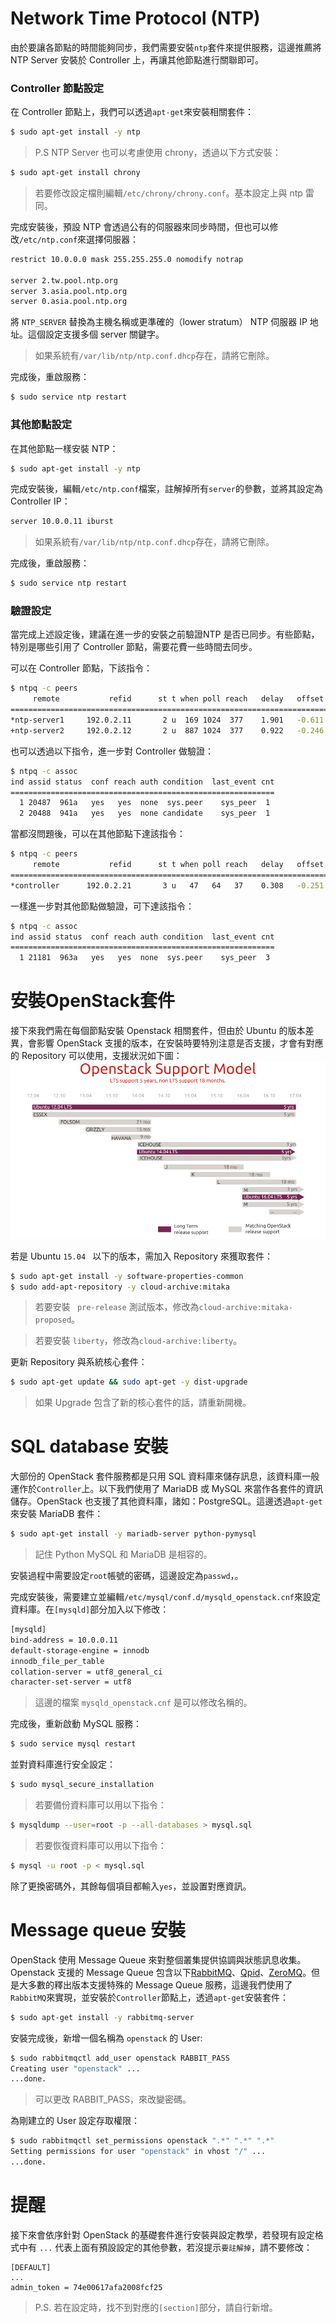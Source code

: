 # Network Time Protocol (NTP)
由於要讓各節點的時間能夠同步，我們需要安裝```ntp```套件來提供服務，這邊推薦將 NTP Server 安裝於 Controller 上，再讓其他節點進行關聯即可。

### Controller 節點設定
在 Controller 節點上，我們可以透過```apt-get```來安裝相關套件：
```sh
$ sudo apt-get install -y ntp
```
> P.S NTP Server 也可以考慮使用 chrony，透過以下方式安裝：
```sh
$ sudo apt-get install chrony
```
> 若要修改設定檔則編輯```/etc/chrony/chrony.conf```。基本設定上與 ntp 雷同。

完成安裝後，預設 NTP 會透過公有的伺服器來同步時間，但也可以修改```/etc/ntp.conf```來選擇伺服器：
```sh
restrict 10.0.0.0 mask 255.255.255.0 nomodify notrap

server 2.tw.pool.ntp.org
server 3.asia.pool.ntp.org
server 0.asia.pool.ntp.org
```
將 ```NTP_SERVER``` 替換為主機名稱或更準確的（lower stratum） NTP 伺服器 IP 地址。這個設定支援多個 server 關鍵字。
> 如果系統有```/var/lib/ntp/ntp.conf.dhcp```存在，請將它刪除。

完成後，重啟服務：
```sh
$ sudo service ntp restart
```

### 其他節點設定
在其他節點一樣安裝 NTP：
```sh
$ sudo apt-get install -y ntp
```

完成安裝後，編輯```/etc/ntp.conf```檔案，註解掉所有```server```的參數，並將其設定為 Controller IP：
```sh
server 10.0.0.11 iburst
```
> 如果系統有```/var/lib/ntp/ntp.conf.dhcp```存在，請將它刪除。

完成後，重啟服務：
```sh
$ sudo service ntp restart
```

### 驗證設定
當完成上述設定後，建議在進一步的安裝之前驗證NTP 是否已同步。有些節點，特別是哪些引用了 Controller 節點，需要花費一些時間去同步。

可以在 Controller 節點，下該指令：
```sh
$ ntpq -c peers
     remote           refid      st t when poll reach   delay   offset  jitter
==============================================================================
*ntp-server1     192.0.2.11       2 u  169 1024  377    1.901   -0.611   5.483
+ntp-server2     192.0.2.12       2 u  887 1024  377    0.922   -0.246   2.864
```

也可以透過以下指令，進一步對 Controller 做驗證：
```sh
$ ntpq -c assoc
ind assid status  conf reach auth condition  last_event cnt
===========================================================
  1 20487  961a   yes   yes  none  sys.peer    sys_peer  1
  2 20488  941a   yes   yes  none candidate    sys_peer  1
```

當都沒問題後，可以在其他節點下達該指令：
```sh
$ ntpq -c peers
     remote           refid      st t when poll reach   delay   offset  jitter
==============================================================================
*controller      192.0.2.21       3 u   47   64   37    0.308   -0.251   0.079
```

一樣進一步對其他節點做驗證，可下達該指令：
```sh
$ ntpq -c assoc
ind assid status  conf reach auth condition  last_event cnt
===========================================================
  1 21181  963a   yes   yes  none  sys.peer    sys_peer  3
```

# 安裝OpenStack套件
接下來我們需在每個節點安裝 Openstack 相關套件，但由於 Ubuntu 的版本差異，會影響 OpenStack 支援的版本，在安裝時要特別注意是否支援，才會有對應的 Repository 可以使用，支援狀況如下圖：
![Ubuntu](images/openstack_support.png)

若是 Ubuntu ```15.04 ``` 以下的版本，需加入 Repository 來獲取套件：
```sh
$ sudo apt-get install -y software-properties-common
$ sudo add-apt-repository -y cloud-archive:mitaka
```
> 若要安裝 ``` pre-release``` 測試版本，修改為```cloud-archive:mitaka-proposed```。

> 若要安裝 ```liberty```，修改為```cloud-archive:liberty```。

更新 Repository 與系統核心套件：
```sh
$ sudo apt-get update && sudo apt-get -y dist-upgrade
```
> 如果 Upgrade 包含了新的核心套件的話，請重新開機。

# SQL database 安裝
大部份的 OpenStack 套件服務都是只用 SQL 資料庫來儲存訊息，該資料庫一般運作於```Controller```上。以下我們使用了 MariaDB 或 MySQL 來當作各套件的資訊儲存。OpenStack 也支援了其他資料庫，諸如：PostgreSQL。這邊透過```apt-get```來安裝 MariaDB 套件：
```sh
$ sudo apt-get install -y mariadb-server python-pymysql
```
> 記住 Python MySQL 和 MariaDB 是相容的。

安裝過程中需要設定```root```帳號的密碼，這邊設定為```passwd```，。

完成安裝後，需要建立並編輯```/etc/mysql/conf.d/mysqld_openstack.cnf```來設定資料庫。在```[mysqld]```部分加入以下修改：
```sh
[mysqld]
bind-address = 10.0.0.11
default-storage-engine = innodb
innodb_file_per_table
collation-server = utf8_general_ci
character-set-server = utf8
```
> 這邊的檔案 ```mysqld_openstack.cnf``` 是可以修改名稱的。

完成後，重新啟動 MySQL 服務：
```sh
$ sudo service mysql restart
```

並對資料庫進行安全設定：
```sh
$ sudo mysql_secure_installation
```
> 若要備份資料庫可以用以下指令：
```sh
$ mysqldump --user=root -p --all-databases > mysql.sql
```
> 若要恢復資料庫可以用以下指令：
```sh
$ mysql -u root -p < mysql.sql
```

除了更換密碼外，其餘每個項目都輸入```yes```，並設置對應資訊。

# Message queue 安裝
OpenStack 使用 Message Queue 來對整個叢集提供協調與狀態訊息收集。Openstack 支援的 Message Queue 包含以下[RabbitMQ](http://www.rabbitmq.com/)、[Qpid](http://qpid.apache.org/)、[ZeroMQ](http://zeromq.org/)。但是大多數的釋出版本支援特殊的 Message Queue 服務，這邊我們使用了```RabbitMQ```來實現，並安裝於```Controller```節點上，透過```apt-get```安裝套件：
```sh
$ sudo apt-get install -y rabbitmq-server
```

安裝完成後，新增一個名稱為 ```openstack``` 的 User:
```sh
$ sudo rabbitmqctl add_user openstack RABBIT_PASS
Creating user "openstack" ...
...done.
```
> 可以更改 RABBIT_PASS，來改變密碼。

為剛建立的 User 設定存取權限：
```sh
$ sudo rabbitmqctl set_permissions openstack ".*" ".*" ".*"
Setting permissions for user "openstack" in vhost "/" ...
...done.
```

# 提醒
接下來會依序針對 OpenStack 的基礎套件進行安裝與設定教學，若發現有設定格式中有 ```...``` 代表上面有預設設定的其他參數，若沒提示```要註解掉```，請不要修改：
```
[DEFAULT]
...
admin_token = 74e00617afa2008fcf25
```
> P.S. 若在設定時，找不到對應的```[section]```部分，請自行新增。
